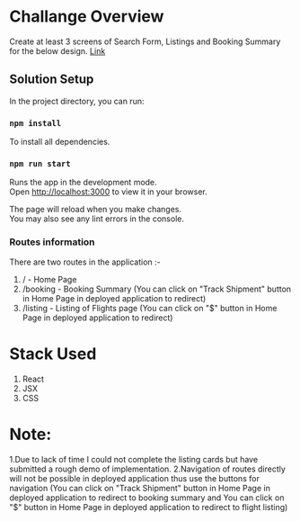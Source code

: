 # Challange Overview

Create at least 3 screens of Search Form, Listings and Booking Summary for the below design. 
[Link](https://www.figma.com/file/dtLB2GPISrRUm8D6sh4auR/Celerity-Project?node-id=0%3A1&t=IlSIGK8NIm9hyZd8-1)

## Solution Setup

In the project directory, you can run:

### `npm install`
To install all dependencies.

### `npm run start`

Runs the app in the development mode.\
Open [http://localhost:3000](http://localhost:3000) to view it in your browser.

The page will reload when you make changes.\
You may also see any lint errors in the console.

### Routes information
There are two routes in the application :-
1. / - Home Page
2. /booking - Booking Summary (You can click on "Track Shipment" button in Home Page in deployed application to redirect)
3. /listing - Listing of Flights page (You can click on "$" button in Home Page in deployed application to redirect)
# Stack Used 
1. React
2. JSX
3. CSS

# Note:
1.Due to lack of time I could not complete the listing cards but have submitted a rough demo of implementation.
2.Navigation of routes directly will not be possible in deployed application thus use the buttons for navigation (You can click on "Track Shipment" button in Home Page in deployed application to redirect to booking summary and You can click on "$" button in Home Page in deployed application to redirect to flight listing)